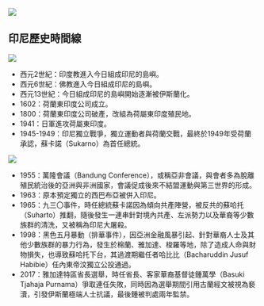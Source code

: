 ---
---
![](https://i.imgur.com/pS2XnBp.jpg)

## 印尼歷史時間線

![](https://i.imgur.com/10T8DMK.jpg)

* 西元2世紀：印度教進入今日組成印尼的島嶼。
* 西元6世紀：佛教進入今日組成印尼的島嶼。
* 西元13世紀：今日組成印尼的島嶼開始逐漸被伊斯蘭化。
* 1602：荷蘭東印度公司成立。
* 1800：荷蘭東印度公司破產，改組為荷屬東印度殖民地。
* 1941：日軍進攻荷屬東印度。
* 1945-1949：印尼獨立戰爭，獨立運動者與荷蘭交戰，最終於1949年受荷蘭承認，蘇卡諾（Sukarno）為首任總統。

![](https://i.imgur.com/3vMal6g.jpg)

* 1955：萬隆會議（Bandung Conference），或稱亞非會議，與會者多為脫離殖民統治後的亞洲與非洲國家，會議促成後來不結盟運動與第三世界的形成。
* 1963：原本預定獨立的西巴布亞被併入印尼。
* 1965：九三〇事件，時任總統蘇卡諾因為傾向共產陣營，被反共的蘇哈托（Suharto）推翻，隨後發生一連串針對境內共產、左派勢力以及華裔等少數族群的清洗，又被稱為印尼大屠殺。
* 1998：黑色五月暴動（排華事件），因亞洲金融風暴引起、針對華裔人士及其他少數族群的暴力行為，發生於棉蘭、雅加達、梭羅等地，除了造成人命與財物損失，也導致蘇哈托下台，其過渡期繼任者哈比比（Bacharuddin Jusuf Habibie）任內東帝汶獨立公投通過。
* 2017：雅加達特區省長選舉，時任省長、客家華裔基督徒鍾萬學（Basuki Tjahaja Purnama）爭取連任失敗，同時因為選舉期間引用古蘭經文被視為褻瀆，引發伊斯蘭極端人士抗議，最後鍾被判處兩年監禁。